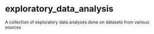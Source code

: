# exploratory_data_analysis
A collection of exploratory data analyses done on datasets from various sources
